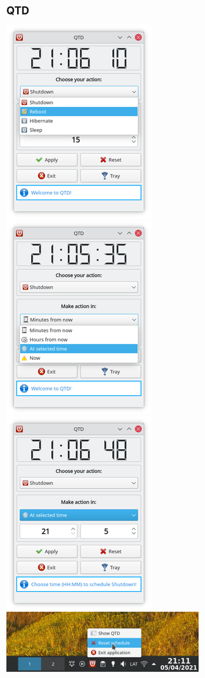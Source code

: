 # QTD

![QTD](https://raw.githubusercontent.com/Pyntux/QTD/main/QTD-pic1.png)
![QTD](https://raw.githubusercontent.com/Pyntux/QTD/main/QTD-pic2.png)
![QTD](https://raw.githubusercontent.com/Pyntux/QTD/main/QTD-pic3.png)
![QTD](https://raw.githubusercontent.com/Pyntux/QTD/main/QTD-pic4.png)
